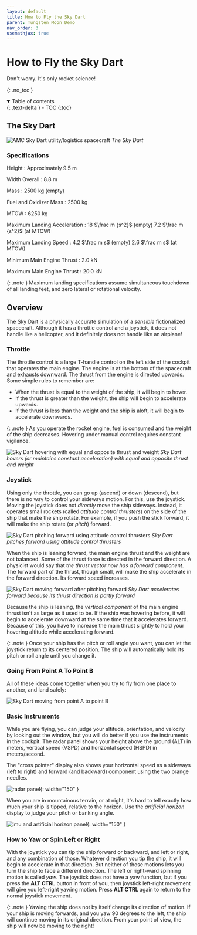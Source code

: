 ```yaml
---
layout: default
title: How to Fly the Sky Dart
parent: Tungsten Moon Demo
nav_order: 3
usemathjax: true
---
```


# How to Fly the Sky Dart
Don't worry. It's only rocket science!

{: .no_toc }


<details open markdown="block">
  <summary>
    Table of contents
  </summary>
  {: .text-delta }
- TOC
{:toc}
</details>

## The Sky Dart

![AMC Sky Dart utility/logistics spacecraft](/assets/images/demo/skydart.svg)
*The Sky Dart*

### Specifications

Height
: Approximately 9.5 m

Width Overall
: 8.8 m

Mass
: 2500 kg (empty)

Fuel and Oxidizer Mass
: 2500 kg

MTOW
: 6250 kg

Maximum Landing Acceleration
: 18 $\frac m {s^2}$ (empty) 7.2 $\frac m {s^2}$ (at MTOW)

Maximum Landing Speed
: 4.2 $\frac m s$ (empty) 2.6 $\frac m s$ (at MTOW)

Minimum Main Engine Thrust
: 2.0 kN

Maximum Main Engine Thrust
: 20.0 kN

{: .note }
Maximum landing specifications assume simultaneous touchdown of all landing feet, and zero lateral or rotational velocity.

## Overview

The Sky Dart is a physically accurate simulation of a *sensible* fictionalized spacecraft. Although it has a throttle control and a joystick, it does not handle like a helicopter, and it definitely does not handle like an airplane!

### Throttle

The throttle control is a large T-handle control on the left side of the cockpit that operates the main engine. The engine is at the bottom of the spacecraft and exhausts downward. The thrust from the engine is directed upwards. Some simple rules to remember are:
* When the thrust is equal to the weight of the ship, it will begin to hover. 
* If the thrust is greater than the weight, the ship will begin to accelerate upwards. 
* If the thrust is less than the weight and the ship is aloft, it will begin to accelerate downwards.

{: .note }
As you operate the rocket engine, fuel is consumed and the weight of the ship decreases. Hovering under manual control requires constant vigilance.

![Sky Dart hovering with equal and opposite thrust and weight](/assets/images/demo/skydart_hover.svg)
*Sky Dart hovers (or maintains constant acceleration) with equal and opposite thrust and weight*

### Joystick

Using only the throttle, you can go up (ascend) or down (descend), but there is no way to control your sideways motion. For this, use the joystick. Moving the joystick does not *directly* move the ship sideways. Instead, it operates small rockets (called *attitude control thrusters*) on the side of the ship that make the ship rotate. For example, if you push the stick forward, it will make the ship rotate (or *pitch*) forward.

![Sky Dart pitching forward using attitude control thrusters](/assets/images/demo/skydart_pitchforward.svg)
*Sky Dart pitches forward using attitude control thrusters*

When the ship is leaning forward, the main engine thrust and the weight are not balanced. Some of the thrust force is directed in the forward direction. A physicist would say that *the thrust vector now has a forward component*. The forward part of the thrust, though small, will make the ship accelerate in the forward direction. Its forward speed increases.

![Sky Dart moving forward after pitching forward](/assets/images/demo/skydart_moveforward.svg)
*Sky Dart accelerates forward because its thrust direction is partly forward*

Because the ship is leaning, the *vertical component* of the main engine thrust isn't as large as it used to be. If the ship was hovering before, it will begin to accelerate downward at the same time that it accelerates forward. Because of this, you have to increase the main thrust slightly to hold your hovering altitude while accelerating forward.

{: .note }
Once your ship has the pitch or roll angle you want, you can let the joystick return to its centered position. The ship will automatically hold its pitch or roll angle until you change it.

### Going From Point A To Point B

All of these ideas come together when you try to fly from one place to another, and land safely:

![Sky Dart moving from point A to point B](/assets/images/demo/skydart_pointatob.svg)

### Basic Instruments

While you are flying, you can judge your altitude, orientation, and velocity by looking out the window, but you will do better if you use the instruments in the cockpit. The radar panel shows your height above the ground (ALT) in meters, vertical speed (VSPD) and horizontal speed (HSPD) in meters/second.

The "cross pointer" display also shows your horizontal speed as a sideways (left to right) and forward (and backward) component using the two orange needles. 

![radar panel](/assets/images/demo/radarpanel.png){: width="150" }

When you are in mountainous terrain, or at night, it's hard to tell exactly how much your ship is tipped, relative to the horizon. Use the *artificial horizon* display to judge your pitch or banking angle.

![imu and artificial horizon panel](/assets/images/demo/imu_panel.png){: width="150" }

### How to Yaw or Spin Left or Right

With the joystick you can tip the ship forward or backward, and left or right, and any combination of those. Whatever direction you tip the ship, it will begin to accelerate in that direction. But neither of those motions lets you turn the ship to face a different direction. The left or right-ward spinning motion is called *yaw*. The joystick does not have a yaw function, but if you press the **ALT CTRL** button in front of you, then joystick left-right movement will give you left-right yawing motion. Press **ALT CTRL** again to return to the normal joystick movement.

{: .note }
Yawing the ship does not by itself change its direction of motion. If your ship is moving forwards, and you yaw 90 degrees to the left, the ship will continue moving in its original direction. From your point of view, the ship will now be moving to the right!